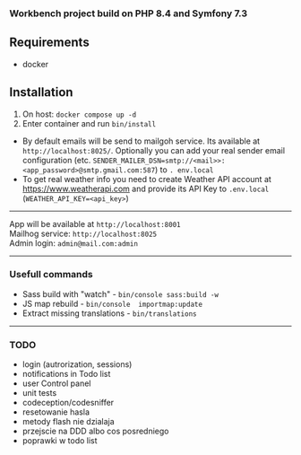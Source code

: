 ### Workbench project build on PHP 8.4 and Symfony 7.3

## Requirements
- docker

## Installation
1. On host: `docker compose up -d`
2. Enter container and run `bin/install`

- By default emails will be send to mailgoh service. Its available at `http://localhost:8025/`. 
Optionally you can add your real sender email configuration (etc. `SENDER_MAILER_DSN=smtp://<mail>>:<app_password>@smtp.gmail.com:587`) to `.
env.local`  
- To get real weather info you need to create Weather API account at https://www.weatherapi.com and provide its API Key to `.env.local`
(`WEATHER_API_KEY=<api_key>`)

---

App will be available at `http://localhost:8001`  
Mailhog service: `http://localhost:8025`  
Admin login: `admin@mail.com:admin`  

---
### Usefull commands
- Sass build with "watch" - `bin/console sass:build -w`
- JS map rebuild - `bin/console  importmap:update`
- Extract missing translations - `bin/translations`

---
### TODO
- login (autrorization, sessions)
- notifications in Todo list
- user Control panel
- unit tests
- codeception/codesniffer
- resetowanie hasla
- metody flash nie dzialaja
- przejscie na DDD albo cos posredniego
- poprawki w todo list
